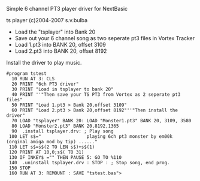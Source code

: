 
Simple 6 channel PT3 player driver for NextBasic

ts player (c)2004-2007 s.v.bulba

- Load the "tsplayer" into Bank 20
- Save out your 6 channel song as two seperate pt3 files in Vortex Tracker
- Load 1.pt3 into BANK 20, offset 3109
- Load 2.pt3 into BANK 20, offset 8192

Install the driver to play music.

```
#program tstest
  10 RUN AT 3: CLS 
  20 PRINT "6ch PT3 driver"
  30 PRINT "Load in tsplayer to bank 20"
  40 PRINT ''"Then save your TS PT3 from Vortex as 2 seperate pt3 files"
  50 PRINT "Load 1.pt3 > Bank 20,offset 3109"
  60 PRINT "Load 2.pt3 > Bank 20,offset 8192"''"Then install the driver"
  70 LOAD "tsplayer" BANK 20: LOAD "Monster1.pt3" BANK 20, 3109, 3580
  80 LOAD "Monster2.pt3" BANK 20,8192,1365
  90  .install tsplayer.drv: ; Play song                                            
 100 LET s$="                 playing 6ch pt3 monster by em00k (orginal amiga mod by tip) ......"
 110 LET s$=s$(2 TO LEN s$)+s$(1)
 120 PRINT AT 10,0;s$( TO 31)
 130 IF INKEY$ ="" THEN PAUSE 5: GO TO %110
 140  .uninstall tsplayer.drv : STOP : ; Stop song, end prog.                        
 150 STOP 
 160 RUN AT 3: REMOUNT : SAVE "tstest.bas">
```


